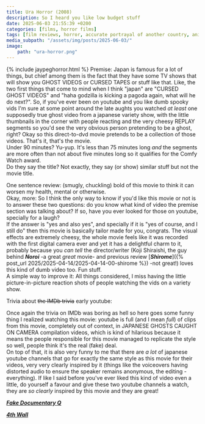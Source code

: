 ```yaml
---
title: Ura Horror (2008)
description: So I heard you like low budget stuff
date: 2025-06-03 21:55:39 +0200
categories: [films, horror films]
tags: [film reviews, horror, accurate portrayal of another country, anime, horror comedy, cool weird crap, folk horror, found footage, haunted-housesploitation, hidden ghosts, jaypeg horror, just shaman stuff, let's die our way out, long hair is scary, lowbudgetcore, vhs nostalgia, what the hell was that, why would you even keep that thing at home, wrong place wrong face, they don't say the title]
media_subpath: "/assets/img/posts/2025-06-03/"
image:
    path: "ura-horror.png"
---
```

{% include jaypeghorror.html %}
<span class="reviewsection">Premise:</span> Japan is famous for a lot of things, but chief among them is the fact that they have some TV shows that will show you GHOST VIDEOS or CURSED TAPES or stuff like that. Like, the two first things that come to mind when I think "japan" are "CURSED GHOST VIDEOS" and "haha godzilla is kicking a pagoda again, what will he do next?". So, if you've ever been on youtube and you like dumb spooky vids I'm sure at some point around the late aughts you watched *at least* one supposedly true ghost video from a japanese variety show, with the little thumbnails in the corner with people reacting and the very cheesy REPLAY segments so you'd see the very obvious person pretending to be a ghost, right? Okay so this direct-to-dvd movie pretends to be a collection of those videos. That's it, that's the movie.<br/>
<span class="reviewsection">Under 90 minutes?</span> Yu-yup. It's less than 75 minutes long *and* the segments are more often than not about five minutes long so it qualifies for the Comfy Watch award.<br/>
<span class="reviewsection">Do they say the title?</span> Not exactly, they say (or show) similar stuff but not the movie title.

<span class="reviewsection">One sentence review:</span> (smugly, chuckling) bold of this movie to think it can worsen my health, mental or otherwise.<br/>
<span class="reviewsection">Okay, more:</span> So I think the only way to know if you'd like this movie or not is to answer these two questions: do you know what kind of video the premise section was talking about? If so, have you ever looked for those on youtube, specially for a laugh?<br/>If the answer is "yes and also yes", and specially if it is "yes of course, and I still do" then this movie is basically tailor made for you, congrats. The visual effects are extremely cheesy, the whole movie feels like it was recorded with the first digital camera ever and yet it has a delightful charm to it, probably because you *can tell* the director/writer (Koji Shiraishi, the guy behind ***Noroi*** -a great *great* movie- and previous review [***Shirome***]({% post_url 2025/2025-04-14/2025-04-14-00-shirome %}) -not great!) loves this kind of dumb video too. Fun stuff.<br/>
<span class="reviewsection">A simple way to improve it:</span> All things considered, I miss having the little picture-in-picture reaction shots of people watching the vids on a variety show.

<span class="reviewsection">Trivia about ~~the IMDb trivia~~ early youtube:</span>

Once again the trivia on IMDb was boring as hell so here goes some funny thing I realized watching this movie: youtube is full (and I mean *full*) of clips from this movie, completely out of context, in JAPANESE GHOSTS CAUGHT ON CAMERA compilation videos, which is kind of hilarious because it means the people responsible for this movie managed to replicate the style so well, people think it's the real (fake) deal.<br/>On top of that, it is also very funny to me that there are *a lot* of japanese youtube channels that go for exactly the same style as this movie for their videos, very very clearly inspired by it (things like the voiceovers having distorted audio to ensure the speaker remains anonymous, the editing - everything). If like I said before you've ever liked this kind of video even a little, do yourself a favour and give these two youtube channels a watch, they are *so clearly* inspired by this movie and they are great!

[***Fake Documentary Q***](https://www.youtube.com/@pro9ramQ)

[***4th Wall***](https://www.youtube.com/@4thwall2020)